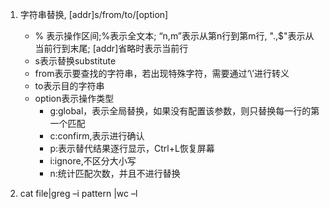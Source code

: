 

1. 字符串替换, [addr]s/from/to/[option]
    * % 表示操作区间;%表示全文本; “n,m”表示从第n行到第m行, ".,$"表示从当前行到末尾; [addr]省略时表示当前行
    * s表示替换substitute
    * from表示要查找的字符串，若出现特殊字符，需要通过‘\’进行转义
    * to表示目的字符串
    * option表示操作类型
        * g:global，表示全局替换，如果没有配置该参数，则只替换每一行的第一个匹配
        * c:confirm,表示进行确认
        * p:表示替代结果逐行显示，Ctrl+L恢复屏幕
        * i:ignore,不区分大小写
        * n:统计匹配次数，并且不进行替换
        
2. cat file|greg –i pattern |wc –l